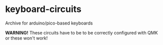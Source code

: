 # keyboard-circuits
Archive for arduino/pico-based keyboards

**WARNING!**
These circuits have to be to be correctly configured with QMK or these won't work!
